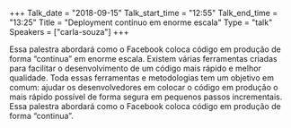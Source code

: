 +++
Talk_date = "2018-09-15"
Talk_start_time = "12:55"
Talk_end_time = "13:25"
Title = "Deployment contínuo em enorme escala"
Type = "talk"
Speakers = ["carla-souza"]
+++

Essa palestra abordará como o Facebook coloca código em produção de forma “continua” em enorme escala.
Existem várias ferramentas criadas para facilitar o desenvolvimento de um código mais rápido e melhor qualidade. Toda essas ferramentas e metodologias tem um objetivo em comum: ajudar os desenvolvedores em colocar o código em produção o mais rápido possível de forma segura em pequenos passos incrementais. Essa palestra abordará como o Facebook coloca código em produção de forma “continua”.
